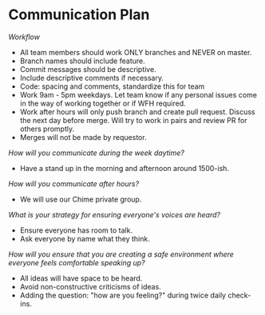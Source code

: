 # Communication Plan

*Workflow*

+ All team members should work ONLY branches and NEVER on master.
+ Branch names should include feature.
+ Commit messages should be descriptive.
+ Include descriptive comments if necessary.
+ Code: spacing and comments, standardize this for team
+ Work 9am - 5pm weekdays.  Let team know if any personal issues come in the way of working together or if WFH required.
+ Work after hours will only push branch and create pull request. Discuss the next day before merge. Will try to work in pairs and review PR for others promptly.
+ Merges will not be made by requestor.

*How will you communicate during the week daytime?*

+ Have a stand up in the morning and afternoon around 1500-ish.

*How will you communicate after hours?*
+ We will use our Chime private group.

*What is your strategy for ensuring everyone's voices are heard?*

+ Ensure everyone has room to talk. 
+ Ask everyone by name what they think.

*How will you ensure that you are creating a safe environment where everyone feels comfortable speaking up?*
+ All ideas will have space to be heard. 
+ Avoid non-constructive criticisms of ideas. 
+ Adding the question: "how are you feeling?" during twice daily check-ins.
